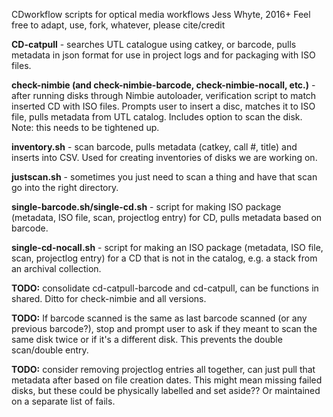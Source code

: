 CDworkflow
scripts for optical media workflows
Jess Whyte, 2016+
Feel free to adapt, use, fork, whatever, please cite/credit

**CD-catpull** - searches UTL catalogue using catkey, or barcode, pulls metadata in json format for use in project logs and for packaging with ISO files. 

**check-nimbie (and check-nimbie-barcode, check-nimbie-nocall, etc.)** - after running disks through Nimbie autoloader, verification script to match inserted CD with ISO files. Prompts user to insert a disc, matches it to ISO file, pulls metadata from UTL catalog. Includes option to scan the disk. Note: this needs to be tightened up. 

**inventory.sh** - scan barcode, pulls metadata (catkey, call #, title) and inserts into CSV. Used for creating inventories of disks we are working on. 

**justscan.sh** - sometimes you just need to scan a thing and have that scan go into the right directory. 

**single-barcode.sh/single-cd.sh** - script for making ISO package (metadata, ISO file, scan, projectlog entry) for CD, pulls metadata based on barcode. 

**single-cd-nocall.sh** - script for making an ISO package (metadata, ISO file, scan, projectlog entry) for a CD that is not in the catalog, e.g. a stack from an archival collection. 


**TODO:** consolidate cd-catpull-barcode and cd-catpull, can be functions in shared. Ditto for check-nimbie and all versions.

**TODO:** If barcode scanned is the same as last barcode scanned (or any previous barcode?), stop and prompt user to ask if they meant to scan the same disk twice or if it's a different disk. This prevents the double scan/double entry. 

**TODO:** consider removing projectlog entries all together, can just pull that metadata after based on file creation dates. This might mean missing failed disks, but these could be physically labelled and set aside?? Or maintained on a separate list of fails. 
